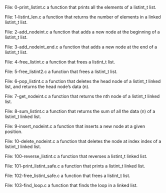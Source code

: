 File: 0-print_listint.c a function that prints all the elements of a listint_t list.

File: 1-listint_len.c a function that returns the number of elements in a linked listint_t list.

File: 2-add_nodeint.c a function that adds a new node at the beginning of a listint_t list.

File: 3-add_nodeint_end.c a function that adds a new node at the end of a listint_t list.

File: 4-free_listint.c a function that frees a listint_t list.

File: 5-free_listint2.c a function that frees a listint_t list.

File: 6-pop_listint.c a function that deletes the head node of a listint_t linked list, and returns the head node’s data (n).

File: 7-get_nodeint.c a function that returns the nth node of a listint_t linked list.

File: 8-sum_listint.c a function that returns the sum of all the data (n) of a listint_t linked list.

File: 9-insert_nodeint.c a function that inserts a new node at a given position.

File: 10-delete_nodeint.c a function that deletes the node at index index of a listint_t linked list.

File: 100-reverse_listint.c a function that reverses a listint_t linked list.

File: 101-print_listint_safe.c a function that prints a listint_t linked list.

File: 102-free_listint_safe.c a function that frees a listint_t list.

File: 103-find_loop.c a function that finds the loop in a linked list.
